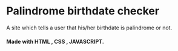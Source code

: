 # Palindrome birthdate checker

A site which tells a user that his/her birthdate is palindrome or not. 

#### Made with HTML , CSS , JAVASCRIPT.